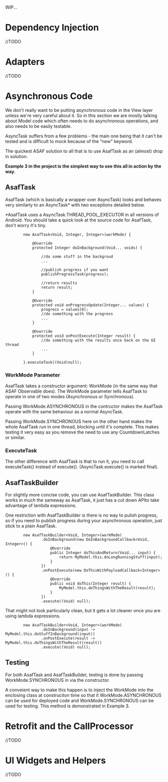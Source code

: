 

WIP...

# Dependency Injection

//TODO

# Adapters

//TODO


# Asynchronous Code

We don't really want to be putting asynchronous code in the View layer unless we're very careful about it. So in this section we are mostly talking about Model code which often needs to do asynchronous operations, and also needs to be easily testable.

AsyncTask suffers from a few problems - the main one being that it can't be tested and is difficult to mock because of the "new" keyword.

The quickest ASAF solution to all that is to use AsafTask as an (almost) drop in solution.

**Example 3 in the project is the simplest way to see this all in action by the way.**

## AsafTask
AsafTask (which is basically a wrapper over AsyncTask) looks and behaves very similarly to an AsyncTask* with two exceptions detailed below.

*AsafTask uses a AsyncTask.THREAD_POOL_EXECUTOR in all versions of Android. You should take a quick look at the source code for AsafTask, don't worry it's tiny.


```
        new AsafTask<Void, Integer, Integer>(workMode) {
        
            @Override
            protected Integer doInBackground(Void... voids) {

                //do some stuff in the backgroud
                ...
                
                //publish progress if you want
                publishProgressTask(progress);
                
                //return results
                return result;  
            }

            @Override
            protected void onProgressUpdate(Integer... values) {
                progress = values[0];
                //do something with the progress
                ...
            }

            @Override
            protected void onPostExecute(Integer result) {
                //do something with the results once back on the UI thread
                ...
            }

        }.executeTask((Void)null);
```


### WorkMode Parameter
AsafTask takes a constructor argument: WorkMode (in the same way that ASAF Observable does). The WorkMode parameter tells AsafTask to operate in one of two modes (Asynchronous or Synchronous).

Passing WorkMode.ASYNCHRONOUS in the contructor makes the AsafTask operate with the same behaviour as a normal AsyncTask.

Passing WorkMode.SYNCHRONOUS here on the other hand makes the whole AsafTask run in one thread, blocking until it's complete. This makes testing it very easy as you remove the need to use any CountdownLatches or similar.


### ExecuteTask
The other difference with AsafTask is that to run it, you need to call executeTask() instead of execute(). (AsyncTask.execute() is marked final).


## AsafTaskBuilder

For slightly more concise code, you can use AsafTaskBuilder. This class works in much the sameway as AsafTask, it just has a cut down APIto take advantage of lambda expressions.

One restriction with AsafTaskBuilder is there is no way to pulish progress, so if you need to publish progress during your asynchronous operation, just stick to a plain AsafTask.


```
        new AsafTaskBuilder<Void, Integer>(workMode)
                .doInBackground(new DoInBackgroundCallback<Void, Integer>() {
                    @Override
                    public Integer doThisAndReturn(Void... input) {
                        return MyModel.this.doLongRunningStuff(input);
                    }
                })
                .onPostExecute(new DoThisWithPayloadCallback<Integer>() {
                    @Override
                    public void doThis(Integer result) {
                        MyModel.this.doThingsWithTheResult(result);
                    }
                })
                .execute((Void) null);
```

That might not look particularly clean, but it gets a lot cleaner once you are using lambda expressions.

```
        new AsafTaskBuilder<Void, Integer>(workMode)
                .doInBackground(input -> MyModel.this.doStuffInBackground(input))
                .onPostExecute(result -> MyModel.this.doThingsWithTheResult(result))
                .execute((Void) null);
```


## Testing
For both AsafTask and AsafTaskBuilder, testing is done by passing WorkMode.SYNCHRONOUS in via the constructor.

A conveient way to make this happen is to inject the WorkMode into the enclosing class at construciton time so that it WorkMode.ASYNCHRONOUS can be used for deployed code and WorkMode.SYNCHRONOUS can be used for testing. This method is demonstrated in Example 3.


# Retrofit and the CallProcessor

//TODO


# UI Widgets and Helpers

//TODO
